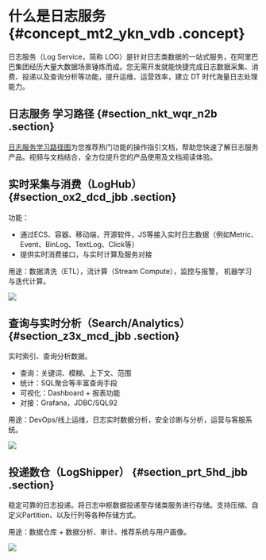 # 什么是日志服务 {#concept_mt2_ykn_vdb .concept}

日志服务（Log Service，简称 LOG）是针对日志类数据的一站式服务，在阿里巴巴集团经历大量大数据场景锤炼而成。您无需开发就能快捷完成日志数据采集、消费、投递以及查询分析等功能，提升运维、运营效率，建立 DT 时代海量日志处理能力。

## 日志服务 学习路径 {#section_nkt_wqr_n2b .section}

[日志服务学习路径图](https://www.alibabacloud.com/getting-started/learningpath/log)为您推荐热门功能的操作指引文档，帮助您快速了解日志服务产品。视频与文档结合，全方位提升您的产品使用及文档阅读体验。

## 实时采集与消费（LogHub） {#section_ox2_dcd_jbb .section}

功能：

-   通过ECS、容器、移动端，开源软件，JS等接入实时日志数据（例如Metric、Event、BinLog、TextLog、Click等）
-   提供实时消费接口，与实时计算及服务对接

用途：数据清洗（ETL），流计算（Stream Compute），监控与报警， 机器学习与迭代计算。

![](http://static-aliyun-doc.oss-cn-hangzhou.aliyuncs.com/assets/img/13002/15507321782357_zh-CN.png)

## 查询与实时分析（Search/Analytics） {#section_z3x_mcd_jbb .section}

实时索引、查询分析数据。

-   查询：关键词、模糊、上下文、范围
-   统计：SQL聚合等丰富查询手段
-   可视化：Dashboard + 报表功能
-   对接：Grafana，JDBC/SQL92

用途：DevOps/线上运维，日志实时数据分析，安全诊断与分析，运营与客服系统。

![](http://static-aliyun-doc.oss-cn-hangzhou.aliyuncs.com/assets/img/13002/15507321782364_zh-CN.png)

## 投递数仓（LogShipper） {#section_prt_5hd_jbb .section}

稳定可靠的日志投递。将日志中枢数据投递至存储类服务进行存储。支持压缩、自定义Partition、以及行列等各种存储方式。

用途：数据仓库 + 数据分析、审计、推荐系统与用户画像。

![](http://static-aliyun-doc.oss-cn-hangzhou.aliyuncs.com/assets/img/13002/15507321782363_zh-CN.png)

